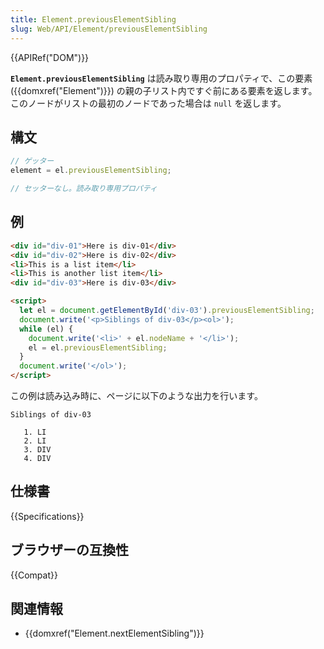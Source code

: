 ```yaml
---
title: Element.previousElementSibling
slug: Web/API/Element/previousElementSibling
---
```


{{APIRef("DOM")}}

**`Element.previousElementSibling`** は読み取り専用のプロパティで、この要素 ({{domxref("Element")}}) の親の子リスト内ですぐ前にある要素を返します。このノードがリストの最初のノードであった場合は `null` を返します。

## 構文

```js
// ゲッター
element = el.previousElementSibling;

// セッターなし。読み取り専用プロパティ
```

## 例

```html
<div id="div-01">Here is div-01</div>
<div id="div-02">Here is div-02</div>
<li>This is a list item</li>
<li>This is another list item</li>
<div id="div-03">Here is div-03</div>

<script>
  let el = document.getElementById('div-03').previousElementSibling;
  document.write('<p>Siblings of div-03</p><ol>');
  while (el) {
    document.write('<li>' + el.nodeName + '</li>');
    el = el.previousElementSibling;
  }
  document.write('</ol>');
</script>
```

この例は読み込み時に、ページに以下のような出力を行います。

```
Siblings of div-03

   1. LI
   2. LI
   3. DIV
   4. DIV
```

## 仕様書

{{Specifications}}

## ブラウザーの互換性

{{Compat}}

## 関連情報

- {{domxref("Element.nextElementSibling")}}
